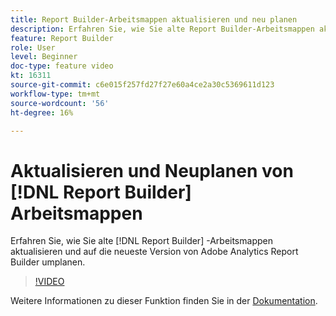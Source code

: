 ```yaml
---
title: Report Builder-Arbeitsmappen aktualisieren und neu planen
description: Erfahren Sie, wie Sie alte Report Builder-Arbeitsmappen aktualisieren und auf die neueste Version von Adobe Analytics Report Builder umplanen.
feature: Report Builder
role: User
level: Beginner
doc-type: feature video
kt: 16311
source-git-commit: c6e015f257fd27f27e60a4ce2a30c5369611d123
workflow-type: tm+mt
source-wordcount: '56'
ht-degree: 16%

---
```


# Aktualisieren und Neuplanen von [!DNL Report Builder] Arbeitsmappen

Erfahren Sie, wie Sie alte [!DNL Report Builder] -Arbeitsmappen aktualisieren und auf die neueste Version von Adobe Analytics Report Builder umplanen.

>[!VIDEO](https://video.tv.adobe.com/v/3434957/?quality=12&learn=on)

Weitere Informationen zu dieser Funktion finden Sie in der [Dokumentation](https://experienceleague.adobe.com/en/docs/analytics/analyze/report-builder/home).
